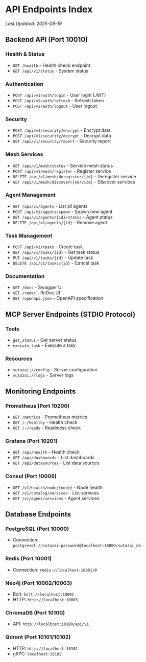 # API Endpoints Index
*Last Updated: 2025-08-19*

## Backend API (Port 10010)

### Health & Status
- `GET /health` - Health check endpoint
- `GET /api/v1/status` - System status

### Authentication
- `POST /api/v1/auth/login` - User login (JWT)
- `POST /api/v1/auth/refresh` - Refresh token
- `POST /api/v1/auth/logout` - User logout

### Security
- `POST /api/v1/security/encrypt` - Encrypt data
- `POST /api/v1/security/decrypt` - Decrypt data
- `GET /api/v1/security/report` - Security report

### Mesh Services
- `GET /api/v1/mesh/status` - Service mesh status
- `POST /api/v1/mesh/register` - Register service
- `DELETE /api/v1/mesh/deregister/{id}` - Deregister service
- `GET /api/v1/mesh/discover/{service}` - Discover services

### Agent Management
- `GET /api/v1/agents` - List all agents
- `POST /api/v1/agents/spawn` - Spawn new agent
- `GET /api/v1/agents/{id}/status` - Agent status
- `DELETE /api/v1/agents/{id}` - Remove agent

### Task Management
- `POST /api/v1/tasks` - Create task
- `GET /api/v1/tasks/{id}` - Get task status
- `PUT /api/v1/tasks/{id}` - Update task
- `DELETE /api/v1/tasks/{id}` - Cancel task

### Documentation
- `GET /docs` - Swagger UI
- `GET /redoc` - ReDoc UI
- `GET /openapi.json` - OpenAPI specification

## MCP Server Endpoints (STDIO Protocol)

### Tools
- `get_status` - Get server status
- `execute_task` - Execute a task

### Resources
- `sutazai://config` - Server configuration
- `sutazai://logs` - Server logs

## Monitoring Endpoints

### Prometheus (Port 10200)
- `GET /metrics` - Prometheus metrics
- `GET /-/healthy` - Health check
- `GET /-/ready` - Readiness check

### Grafana (Port 10201)
- `GET /api/health` - Health check
- `GET /api/dashboards` - List dashboards
- `GET /api/datasources` - List data sources

### Consul (Port 10006)
- `GET /v1/health/node/{node}` - Node health
- `GET /v1/catalog/services` - List services
- `GET /v1/agent/services` - Agent services

## Database Endpoints

### PostgreSQL (Port 10000)
- Connection: `postgresql://sutazai:password@localhost:10000/sutazai_db`

### Redis (Port 10001)
- Connection: `redis://localhost:10001/0`

### Neo4j (Port 10002/10003)
- Bolt: `bolt://localhost:10002`
- HTTP: `http://localhost:10003`

### ChromaDB (Port 10100)
- API: `http://localhost:10100/api/v1`

### Qdrant (Port 10101/10102)
- HTTP: `http://localhost:10101`
- gRPC: `localhost:10102`